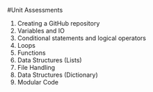 #Unit Assessments 

 1. Creating a GitHub repository
 2. Variables and IO
 3. Conditional statements and logical operators
 4. Loops
 5. Functions
 6. Data Structures (Lists)
 7. File Handling
 8. Data Structures (Dictionary)
 9. Modular Code 
